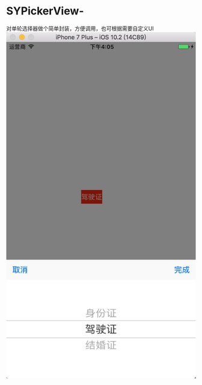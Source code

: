 # SYPickerView-
对单轮选择器做个简单封装，方便调用，也可根据需要自定义UI
![image](https://github.com/anchoriter/SYPickerView-/raw/master/image/1.png)
